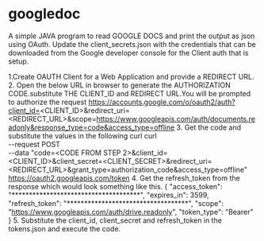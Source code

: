 # googledoc
A simple JAVA program to read GOOGLE DOCS and print the output as json using OAuth.
Update the client_secrets.json with the credentials that can be downloaded from the Google developer console for the Client auth that is setup.

1.Create OAUTH Client for a Web Application and provide a REDIRECT URL.
2. Open the below URL in browser to generate the AUTHORIZATION CODE.substitute THE CLIENT_ID and REDIRECT URL.You will be prompted to authorize the request
   https://accounts.google.com/o/oauth2/auth?client_id=<CLIENT_ID>&redirect_uri=<REDIRECT_URL>&scope=https://www.googleapis.com/auth/documents.readonly&response_type=code&access_type=offline
3. Get the code and substitute the values in the following curl 
curl \
--request POST \
--data "code=<CODE FROM STEP 2>&client_id=<CLIENT_ID>&client_secret=<CLIENT_SECRET>&redirect_uri=<REDIRECT_URL>&grant_type=authorization_code&access_type=offline" \
https://oauth2.googleapis.com/token
4. Get the refresh_token from the response which would look something like this.
	{
  "access_token": "*************************************",
  "expires_in": 3599,
  "refresh_token": "***********************************",
  "scope": "https://www.googleapis.com/auth/drive.readonly",
  "token_type": "Bearer"
  }
5. Substitute the client_id, client_secret and refresh_token in the tokens.json and execute the code. 
    
